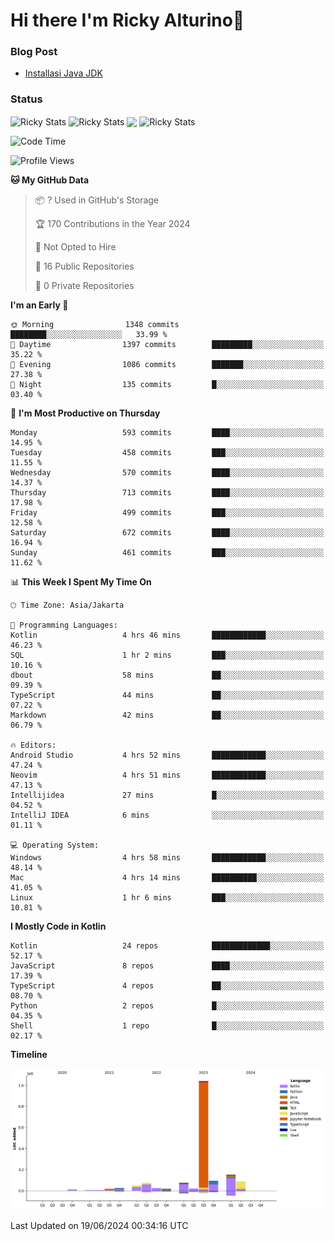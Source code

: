 # Hi there I'm Ricky Alturino👋

### Blog Post

<!-- BLOG-POST-LIST:START -->

- [Installasi Java JDK](https://onirutla.medium.com/installasi-java-jdk-ec701beeb5cb?source=rss-d9d81c918cc9------2)
<!-- BLOG-POST-LIST:END -->

### Status

<img align="center" alt="Ricky Stats" src="https://github-readme-stats.vercel.app/api?username=Alturino&theme=dark&show_icons=true&hide_border=false" />
<img align="center" alt="Ricky Stats" src="https://github-readme-stats.vercel.app/api/top-langs/?username=Alturino&theme=dark&show_icons=true&layout=compact"/>
<img align="center" width="640px" src="https://github-readme-stats.vercel.app/api/wakatime?username=Alturino&layout=compact&hide_border=true&theme=dark">
<img align="center" alt="Ricky Stats" src="https://leetcard.jacoblin.cool/onirutla?border=0&radius=20&ext=activity"/>

<!--START_SECTION:waka-->
![Code Time](http://img.shields.io/badge/Code%20Time-355%20hrs%2031%20mins-blue)

![Profile Views](http://img.shields.io/badge/Profile%20Views-0-blue)

**🐱 My GitHub Data** 

> 📦 ? Used in GitHub's Storage 
 > 
> 🏆 170 Contributions in the Year 2024
 > 
> 🚫 Not Opted to Hire
 > 
> 📜 16 Public Repositories 
 > 
> 🔑 0 Private Repositories 
 > 
**I'm an Early 🐤** 

```text
🌞 Morning                1348 commits        ████████░░░░░░░░░░░░░░░░░   33.99 % 
🌆 Daytime                1397 commits        █████████░░░░░░░░░░░░░░░░   35.22 % 
🌃 Evening                1086 commits        ███████░░░░░░░░░░░░░░░░░░   27.38 % 
🌙 Night                  135 commits         █░░░░░░░░░░░░░░░░░░░░░░░░   03.40 % 
```
📅 **I'm Most Productive on Thursday** 

```text
Monday                   593 commits         ████░░░░░░░░░░░░░░░░░░░░░   14.95 % 
Tuesday                  458 commits         ███░░░░░░░░░░░░░░░░░░░░░░   11.55 % 
Wednesday                570 commits         ████░░░░░░░░░░░░░░░░░░░░░   14.37 % 
Thursday                 713 commits         ████░░░░░░░░░░░░░░░░░░░░░   17.98 % 
Friday                   499 commits         ███░░░░░░░░░░░░░░░░░░░░░░   12.58 % 
Saturday                 672 commits         ████░░░░░░░░░░░░░░░░░░░░░   16.94 % 
Sunday                   461 commits         ███░░░░░░░░░░░░░░░░░░░░░░   11.62 % 
```


📊 **This Week I Spent My Time On** 

```text
🕑︎ Time Zone: Asia/Jakarta

💬 Programming Languages: 
Kotlin                   4 hrs 46 mins       ████████████░░░░░░░░░░░░░   46.23 % 
SQL                      1 hr 2 mins         ███░░░░░░░░░░░░░░░░░░░░░░   10.16 % 
dbout                    58 mins             ██░░░░░░░░░░░░░░░░░░░░░░░   09.39 % 
TypeScript               44 mins             ██░░░░░░░░░░░░░░░░░░░░░░░   07.22 % 
Markdown                 42 mins             ██░░░░░░░░░░░░░░░░░░░░░░░   06.79 % 

🔥 Editors: 
Android Studio           4 hrs 52 mins       ████████████░░░░░░░░░░░░░   47.24 % 
Neovim                   4 hrs 51 mins       ████████████░░░░░░░░░░░░░   47.13 % 
Intellijidea             27 mins             █░░░░░░░░░░░░░░░░░░░░░░░░   04.52 % 
IntelliJ IDEA            6 mins              ░░░░░░░░░░░░░░░░░░░░░░░░░   01.11 % 

💻 Operating System: 
Windows                  4 hrs 58 mins       ████████████░░░░░░░░░░░░░   48.14 % 
Mac                      4 hrs 14 mins       ██████████░░░░░░░░░░░░░░░   41.05 % 
Linux                    1 hr 6 mins         ███░░░░░░░░░░░░░░░░░░░░░░   10.81 % 
```

**I Mostly Code in Kotlin** 

```text
Kotlin                   24 repos            █████████████░░░░░░░░░░░░   52.17 % 
JavaScript               8 repos             ████░░░░░░░░░░░░░░░░░░░░░   17.39 % 
TypeScript               4 repos             ██░░░░░░░░░░░░░░░░░░░░░░░   08.70 % 
Python                   2 repos             █░░░░░░░░░░░░░░░░░░░░░░░░   04.35 % 
Shell                    1 repo              █░░░░░░░░░░░░░░░░░░░░░░░░   02.17 % 
```



**Timeline**

![Lines of Code chart](https://raw.githubusercontent.com/Alturino/Alturino/main/assets/bar_graph.png)


 Last Updated on 19/06/2024 00:34:16 UTC
<!--END_SECTION:waka-->
